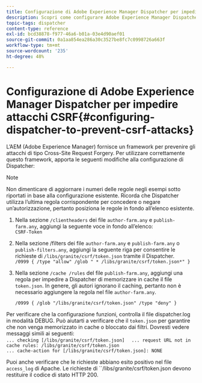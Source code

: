 ```yaml
---
title: Configurazione di Adobe Experience Manager Dispatcher per impedire attacchi CSRF
description: Scopri come configurare Adobe Experience Manager Dispatcher per impedire attacchi Cross-Site Request Forgery.
topic-tags: dispatcher
content-type: reference
exl-id: bcd38878-f977-46a6-b01a-03e4d90aef01
source-git-commit: 0a1aa854ea286a30c3527be8fc7c0998726a663f
workflow-type: tm+mt
source-wordcount: '235'
ht-degree: 48%

---
```


# Configurazione di Adobe Experience Manager Dispatcher per impedire attacchi CSRF{#configuring-dispatcher-to-prevent-csrf-attacks}

L’AEM (Adobe Experience Manager) fornisce un framework per prevenire gli attacchi di tipo Cross-Site Request Forgery. Per utilizzare correttamente questo framework, apporta le seguenti modifiche alla configurazione di Dispatcher:

>[!NOTE]
>
>Non dimenticare di aggiornare i numeri delle regole negli esempi sotto riportati in base alla configurazione esistente. Ricorda che Dispatcher utilizza l’ultima regola corrispondente per concedere o negare un’autorizzazione, pertanto posiziona le regole in fondo all’elenco esistente.

1. Nella sezione `/clientheaders` dei file `author-farm.any` e `publish-farm.any`, aggiungi la seguente voce in fondo all’elenco:\
   `CSRF-Token`
1. Nella sezione /filters dei file `author-farm.any` e `publish-farm.any` o `publish-filters.any`, aggiungi la seguente riga per consentire le richieste di `/libs/granite/csrf/token.json` tramite il Dispatcher.\
   `/0999 { /type "allow" /glob " * /libs/granite/csrf/token.json*" }`

1. Nella sezione `/cache /rules` del file `publish-farm.any`, aggiungi una regola per impedire a Dispatcher di memorizzare in cache il file `token.json`. In genere, gli autori ignorano il caching, pertanto non è necessario aggiungere la regola nel file `author-farm.any`.

   `/0999 { /glob "/libs/granite/csrf/token.json" /type "deny" }`

Per verificare che la configurazione funzioni, controlla il file dispatcher.log in modalità DEBUG. Può aiutarti a verificare che il `token.json` per garantire che non venga memorizzato in cache o bloccato dai filtri. Dovresti vedere messaggi simili ai seguenti:\
`... checking [/libs/granite/csrf/token.json]  `
`... request URL not in cache rules: /libs/granite/csrf/token.json`\
`... cache-action for [/libs/granite/csrf/token.json]: NONE`

Puoi anche verificare che le richieste abbiano esito positivo nel file `access_log` di Apache. Le richieste di ``/libs/granite/csrf/token.json devono restituire il codice di stato HTTP 200.
